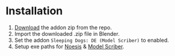 # Installation
1. [Download](https://github.com/SDmodding/ModelScriberBlender/archive/refs/heads/main.zip) the addon zip from the repo.
2. Import the downloaded .zip file in Blender.
3. Set the addon `Sleeping Dogs: DE (Model Scriber)` to enabled.
4. Setup exe paths for [Noesis](https://richwhitehouse.com/index.php?content=inc_projects.php&showproject=91) & [Model Scriber](https://github.com/SDmodding/ModelScriber).

